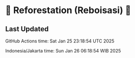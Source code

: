 
# 🌳 Reforestation (Reboisasi) 🌲

## Last Updated

GitHub Actions time: Sat Jan 25 23:18:54 UTC 2025

Indonesia/Jakarta time: Sun Jan 26 06:18:54 WIB 2025
